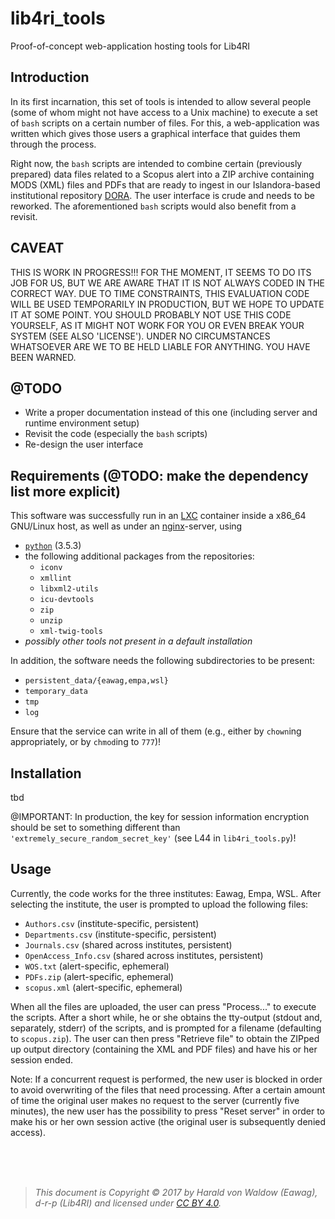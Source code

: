 # lib4ri_tools

Proof-of-concept web-application hosting tools for Lib4RI

## Introduction

In its first incarnation, this set of tools is intended to allow several people (some of whom might not have access to a Unix machine) to execute a set of `bash` scripts on a certain number of files. For this, a web-application was written which gives those users a graphical interface that guides them through the process.

Right now, the `bash` scripts are intended to combine certain (previously prepared) data files related to a Scopus alert into a ZIP archive containing MODS (XML) files and PDFs that are ready to ingest in our Islandora-based institutional repository [DORA](https://www.dora.lib4ri.ch). The user interface is crude and needs to be reworked. The aforementioned `bash` scripts would also benefit from a revisit.

## CAVEAT

THIS IS WORK IN PROGRESS!!! FOR THE MOMENT, IT SEEMS TO DO ITS JOB FOR US, BUT WE ARE AWARE THAT IT IS NOT ALWAYS CODED IN THE CORRECT WAY. DUE TO TIME CONSTRAINTS, THIS EVALUATION CODE WILL BE USED TEMPORARILY IN PRODUCTION, BUT WE HOPE TO UPDATE IT AT SOME POINT. YOU SHOULD PROBABLY NOT USE THIS CODE YOURSELF, AS IT MIGHT NOT WORK FOR YOU OR EVEN BREAK YOUR SYSTEM (SEE ALSO 'LICENSE'). UNDER NO CIRCUMSTANCES WHATSOEVER ARE WE TO BE HELD LIABLE FOR ANYTHING. YOU HAVE BEEN WARNED.

## @TODO

* Write a proper documentation instead of this one (including server and runtime environment setup)
* Revisit the code (especially the `bash` scripts)
* Re-design the user interface

## Requirements (@TODO: make the dependency list more explicit)

This software was successfully run in an [LXC](https://linuxcontainers.org/lxc/) container inside a x86_64 GNU/Linux host, as well as under an [nginx](https://nginx.org/en/)-server, using
* [`python`](https://www.python.org) (3.5.3)
* the following additional packages from the repositories:
    - `iconv`
    - `xmllint`
    - `libxml2-utils`
    - `icu-devtools`
    - `zip`
    - `unzip`
    - `xml-twig-tools`
* _possibly other tools not present in a default installation_

In addition, the software needs the following subdirectories to be present:
* `persistent_data/{eawag,empa,wsl}`
* `temporary_data`
* `tmp`
* `log`

Ensure that the service can write in all of them (e.g., either by `chown`ing appropriately, or by `chmod`ing to `777`)!

## Installation

tbd

@IMPORTANT: In production, the key for session information encryption should be set to something different than `'extremely_secure_random_secret_key'` (see L44 in `lib4ri_tools.py`)!

## Usage

Currently, the code works for the three institutes: Eawag, Empa, WSL. After selecting the institute, the user is prompted to upload the following files:
* `Authors.csv` (institute-specific, persistent)
* `Departments.csv` (institute-specific, persistent)
* `Journals.csv` (shared across institutes, persistent)
* `OpenAccess_Info.csv` (shared across institutes, persistent)
* `WOS.txt` (alert-specific, ephemeral)
* `PDFs.zip` (alert-specific, ephemeral)
* `scopus.xml` (alert-specific, ephemeral)

When all the files are uploaded, the user can press "Process..." to execute the scripts. After a short while, he or she obtains the tty-output (stdout and, separately, stderr) of the scripts, and is prompted for a filename (defaulting to `scopus.zip`). The user can then press "Retrieve file" to obtain the ZIPped up output directory (containing the XML and PDF files) and have his or her session ended.

Note: If a concurrent request is performed, the new user is blocked in order to avoid overwriting of the files that need processing. After a certain amount of time the original user makes no request to the server (currently five minutes), the new user has the possibility to press "Reset server" in order to make his or her own session active (the original user is subsequently denied access).

<br/><br/><br/>
> _This document is Copyright &copy; 2017 by Harald von Waldow (Eawag), d-r-p (Lib4RI) and licensed under [CC&nbsp;BY&nbsp;4.0](https://creativecommons.org/licenses/by/4.0/)._